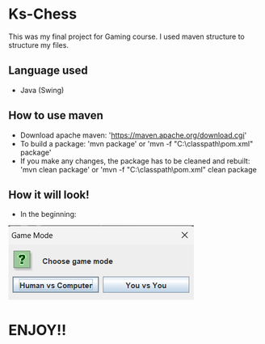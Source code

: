 # Ks-Chess
This was my final project for Gaming course. I used maven structure to structure my files. 

## Language used
- Java (Swing)

## How to use maven 
- Download apache maven: 'https://maven.apache.org/download.cgi'
- To build a package: 'mvn package' or 'mvn -f "C:\classpath\pom.xml" package'
- If you make any changes, the package has to be cleaned and rebuilt: 
'mvn clean package' or 'mvn -f "C:\classpath\pom.xml" clean package

## How it will look!
- In the beginning:

![Game Model Panel](GameModeSelectionUI.png)

# ENJOY!!
